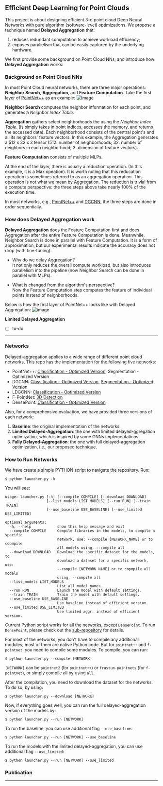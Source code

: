 ## Efficient Deep Learning for Point Clouds
This project is about designing efficient 3-d point cloud Deep Neural Networks with pure algorithm (software-level) optimizations. We propose a technique named **Delayed Aggregation** that:
1. reduces redundant computation to achieve workload efficiency; 
2. exposes parallelism that can be easily captured by the underlying hardware.

We first provide some background on Point Cloud NNs, and introduce how **Delayed Aggregation** works: 

### Background on Point Cloud NNs
In most Point Cloud neural networks, there are three major operations: **Neighbor Search**, **Aggregation**, and **Feature Computation**.
Take the first layer of [PointNet++](https://github.com/charlesq34/pointnet2) as an example: 
![image](https://user-images.githubusercontent.com/19209239/86542069-20c5b100-bee0-11ea-9f63-5eb19cdaf63c.png)

**Neighbor Search** computes the neighbor information for each point, and generates a *Neighbor Index Table*. 

**Aggregation** gathers select neighborhoods the using the *Neighbor Index Table*. (Is simply takes in point indices, accesses the memory, and returns the accessed data). Each neighborhood consists of the central point's and all its neighbors' feature vectors. In this example, the Aggregation generates a 512 x 32 x 3 tensor (512: number of neighborhoods; 32: number of neighbors in each neighborhood; 3: dimension of feature vectors). 

**Feature Computation** consists of multiple MLPs. 

At the end of the layer, there is usually a reduction operation. (In this example, it is a Max opeation). It is worth noting that this reducation operation is sometimes referred to as an aggregation operation. This operation is not what we mean by Aggregation. The reduction is trivial from a compute perspective: the three steps above take nearly 100% of the execution time. 

In most networks, e.g., [PointNet++](https://github.com/charlesq34/pointnet2) and [DGCNN](https://github.com/WangYueFt/dgcnn), the three steps are done in order sequentially.

### How does Delayed Aggregation work

**Delayed Aggregation** does the Feature Computation first and does Aggregation after the entire Feature Computation is done. Meanwhile, Neighbor Search is done in parallel with Feature Computation. It is a form of approximation, but our experimental results indicate the accuracy does not drop (with fine-tuning). 
- Why do we delay Aggregation? </br>
It not only reduces the overall compute workload, but also introduces parallelism into the pipeline (now Neighbor Search can be done in parallel with MLPs). 

- What is changed from the algorithm's perspective?</br> 
Now the Feature Computation step computes the feature of individual points instead of neighborhoods.

Below is how the first layer of PointNet++ looks like with Delayed Aggregation: 
![image](https://user-images.githubusercontent.com/19209239/86542082-32a75400-bee0-11ea-82ce-dacac1fc8812.png) 

**Limited Delayed Aggregation**
- [ ] to-do
------------------

### Networks
Delayed-aggregation applies to a wide range of different point cloud networks. This repo has the implementation for the following five networks:

- PointNet++: [Classification - Optimized Version](https://github.com/horizon-research/Efficient-Deep-Learning-for-Point-Clouds/tree/master/Networks/pointnet2), Segmentation - Optimized Version
- DGCNN: [Classification - Optimized Version](https://github.com/horizon-research/Efficient-Deep-Learning-for-Point-Clouds/tree/master/Networks/dgcnn), [Segmentation - Optimized Version](https://github.com/horizon-research/Efficient-Deep-Learning-for-Point-Clouds/tree/master/Networks/dgcnn/part_seg)
- LDGCNN: [Classification - Optimized Version](https://github.com/horizon-research/Efficient-Deep-Learning-for-Point-Clouds/tree/master/Networks/ldgcnn)
- F-PointNet: [3D Detection](https://github.com/horizon-research/Efficient-Deep-Learning-for-Point-Clouds/tree/master/Networks/frustum-pointnets)
- DensePoint: [Classification - Optimized Version](https://github.com/horizon-research/Efficient-Deep-Learning-for-Point-Clouds/tree/master/Networks/DensePoint)

Also, for a comprehensive evaluation, we have provided three versions of each network: 
1. **Baseline**: the original implementation of the networks.
2. **Limited Delayed-Aggregation**: the one with limited delayed-ggregation optimization, which is inspired by some GNNs implementations.
3. **Fully Delayed-Aggregation**: the one with full delayed-aggregation optimization, i.e., our proposed technique.

### How to Run Networks
We have create a simple PYTHON script to navigate the repository. Run:
```
$ python launcher.py -h
```
You will see:
```                    
usage: launcher.py [-h] [--compile COMPILE] [--download DOWNLOAD]
                   [--list_models LIST_MODELS] [--run RUN] [--train TRAIN]
                   [--use_baseline USE_BASELINE] [--use_limited USE_LIMITED]

optional arguments:
  -h, --help            show this help message and exit
  --compile COMPILE     Compile libraries in the models, to compile a specific
                        network, use: --compile [NETWORK_NAME] or to copmpile
                        all models using, --compile all
  --download DOWNLOAD   Download the specific dataset for the models, to
                        download a dataset for a specific network, use:
                        --compile [NETWORK_NAME] or to copmpile all models
                        using, --compile all
  --list_models LIST_MODELS
                        List all model names.
  --run RUN             Launch the model with default settings.
  --train TRAIN         Train the model with default settings.
  --use_baseline USE_BASELINE
                        Use baseline instead of efficient version.
  --use_limited USE_LIMITED
                        Use limited aggr. instead of efficient version.
```
Current Python script works for all the networks, except `DensePoint`. To run `DensePoint`, please check out the [sub-repository](https://github.com/horizon-research/Efficient-Deep-Learning-for-Point-Clouds/tree/master/Networks/DensePoint) for details.

For most of the networks, you don't have to compile any additional modules, most of them are native Python code. But for `pointnet++` and `f-pointnet`, you need to compile some modules. To compile, you can run:
```
$ python launcher.py --compile [NETWORK]
```
`[NETWORK]` can be `pointnet2` (for `pointnet++`) or `frustum-pointnets` (for `f-pointnet`), or simply compile all by using `all`.

After the compilation, you need to download the dataset for the networks. To do so, by using:
```
$ python launcher.py --download [NETWORK]
```

Now, if everything goes well, you can run the full delayed-aggregation version of the models by:
```
$ python launcher.py --run [NETWORK]
```
To run the baseline, you can use additional flag `--use_baseline`:
```
$ python launcher.py --run [NETWORK] --use_baseline
```
To run the models with the limited delayed-aggregation, you can use additional flag `--use_limited`:
```
$ python launcher.py --run [NETWORK] --use_limited
```


### Publication ###
------------------
